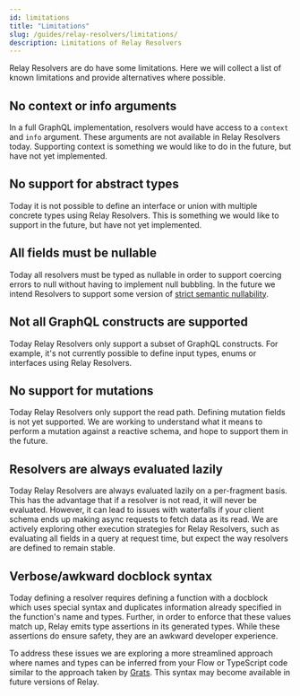 ```yaml
---
id: limitations
title: "Limitations"
slug: /guides/relay-resolvers/limitations/
description: Limitations of Relay Resolvers
---
```


Relay Resolvers are do have some limitations. Here we will collect a list of known limitations and provide alternatives where possible.

## No context or info arguments

In a full GraphQL implementation, resolvers would have access to a `context` and `info` argument. These arguments are not available in Relay Resolvers today. Supporting context is something we would like to do in the future, but have not yet implemented.

## No support for abstract types

Today it is not possible to define an interface or union with multiple concrete types using Relay Resolvers. This is something we would like to support in the future, but have not yet implemented.

## All fields must be nullable

Today all resolvers must be typed as nullable in order to support coercing errors to null without having to implement null bubbling. In the future we intend Resolvers to support some version of [strict semantic nullability](https://github.com/graphql/graphql-wg/discussions/1410).

## Not all GraphQL constructs are supported

Today Relay Resolvers only support a subset of GraphQL constructs. For example, it's not currently possible to define input types, enums or interfaces using Relay Resolvers.

## No support for mutations

Today Relay Resolvers only support the read path. Defining mutation fields is not yet supported. We are working to understand what it means to perform a mutation against a reactive schema, and hope to support them in the future.

## Resolvers are always evaluated lazily

Today Relay Resolvers are always evaluated lazily on a per-fragment basis. This has the advantage that if a resolver is not read, it will never be evaluated. However, it can lead to issues with waterfalls if your client schema ends up making async requests to fetch data as its read. We are actively exploring other execution strategies for Relay Resolvers, such as evaluating all fields in a query at request time, but expect the way resolvers are defined to remain stable.

## Verbose/awkward docblock syntax

Today defining a resolver requires defining a function with a docblock which uses special syntax and duplicates information already specified in the function's name and types. Further, in order to enforce that these values match up, Relay emits type assertions in its generated types. While these assertions do ensure safety, they are an awkward developer experience.

To address these issues we are exploring a more streamlined approach where names and types can be inferred from your Flow or TypeScript code similar to the approach taken by [Grats](https://grats.capt.dev/). This syntax may become available in future versions of Relay.
